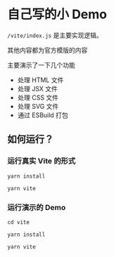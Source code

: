 # 自己写的小 Demo

`/vite/index.js` 是主要实现逻辑。

其他内容都为官方模版的内容

主要演示了一下几个功能

- 处理 HTML 文件
- 处理 JSX 文件
- 处理 CSS 文件
- 处理 SVG 文件
- 通过 ESBuild 打包

## 如何运行？

### 运行真实 Vite 的形式
```shell
yarn install

yarn vite
```

### 运行演示的 Demo

```shell
cd vite

yarn install

yarn vite

```
